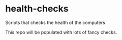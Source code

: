 # health-checks
Scripts that checks the health of the computers

This repo will be populated with lots of fancy checks.
